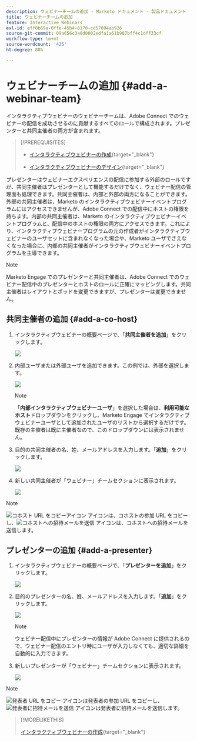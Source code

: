 ```yaml
---
description: ウェビナーチームの追加 - Marketo ドキュメント - 製品ドキュメント
title: ウェビナーチームの追加
feature: Interactive Webinars
exl-id: eff0b69a-0ffe-45b4-8170-cd57894ab926
source-git-commit: 09a656c3a0d0002edfa1a61b987bff4c1dff33cf
workflow-type: tm+mt
source-wordcount: '425'
ht-degree: 88%

---
```


# ウェビナーチームの追加 {#add-a-webinar-team}

インタラクティブウェビナーのウェビナーチームは、Adobe Connect でのウェビナーの配信を成功させるのに貢献するすべてのロールで構成されます。プレゼンターと共同主催者の両方が含まれます。

>[!PREREQUISITES]
>
>* [インタラクティブウェビナーの作成](/help/marketo/product-docs/demand-generation/events/interactive-webinars/create-an-interactive-webinar.md){target="_blank"}
>
>* [インタラクティブウェビナーのデザイン](/help/marketo/product-docs/demand-generation/events/interactive-webinars/designing-interactive-webinars.md){target="_blank"}

プレゼンターはウェビナーエクスペリエンスの配信に参加する外部のロールですが、共同主催者はプレゼンターとして機能するだけでなく、ウェビナー配信の管理面も処理できます。共同主催者は、内部と外部の両方になることができます。外部の共同主催者は、Marketo のインタラクティブウェビナーイベントプログラムにはアクセスできませんが、Adobe Connect での配信中にホストの権限を持ちます。内部の共同主催者は、Marketo のインタラクティブウェビナーイベントプログラムと、配信中のホストの権限の両方にアクセスできます。これにより、インタラクティブウェビナープログラムの元の作成者がインタラクティブウェビナーのユーザセットに含まれなくなった場合や、Marketo ユーザでさえなくなった場合に、内部の共同主催者がインタラクティブウェビナーイベントプログラムを主導できます。

>[!NOTE]
>
>Marketo Engage でのプレゼンターと共同主催者は、Adobe Connect でのウェビナー配信中のプレゼンターとホストのロールに正確にマッピングします。共同主催者はレイアウトとポッドを変更できますが、プレゼンターは変更できません。

## 共同主催者の追加 {#add-a-co-host}

1. インタラクティブウェビナーの概要ページで、「**共同主催者を追加**」をクリックします。

   ![](assets/add-a-webinar-team-1.png)

1. 内部ユーザまたは外部ユーザを追加できます。この例では、外部を選択します。

   ![](assets/add-a-webinar-team-2.png)

   >[!NOTE]
   >
   >「**内部インタラクティブウェビナーユーザ**」を選択した場合は、**利用可能なホスト**&#x200B;ドロップダウンをクリックし、Marketo Engage でインタラクティブウェビナーユーザとして追加されたユーザのリストから選択するだけです。既存の主催者は既に主催者なので、このドロップダウンには表示されません。

1. 目的の共同主催者の名、姓、メールアドレスを入力します。「**追加**」をクリックします。

   ![](assets/add-a-webinar-team-3.png)

1. 新しい共同主催者が「ウェビナー」チームセクションに表示されます。

   ![](assets/add-a-webinar-team-4.png)

>[!NOTE]
>
> ![ コホスト URL をコピーアイコン ](assets/icon-copy-join-url.png) アイコンは、コホストの参加 URL をコピーし、![ コホストへの招待メールを送信 ](assets/icon-send-invitation-email.png) アイコンは、コホストへの招待メールを送信します。

## プレゼンターの追加 {#add-a-presenter}

1. インタラクティブウェビナーの概要ページで、「**プレゼンターを追加**」をクリックします。

   ![](assets/add-a-webinar-team-5.png)

1. 目的のプレゼンターの名、姓、メールアドレスを入力します。「**追加**」をクリックします。

   ![](assets/add-a-webinar-team-6.png)

   >[!NOTE]
   >
   >ウェビナー配信中にプレゼンターの情報が Adobe Connect に提供されるので、ウェビナー配信のエントリ時にユーザが入力しなくても、適切な詳細を自動的に入力できます。

1. 新しいプレゼンターが「ウェビナー」チームセクションに表示されます。

   ![](assets/add-a-webinar-team-7.png)

>[!NOTE]
>
> ![ 発表者 URL をコピー ](assets/icon-copy-join-url.png) アイコンは発表者の参加 URL をコピーし、![ 発表者に招待メールを送信 ](assets/icon-send-invitation-email.png) アイコンは発表者に招待メールを送信します。

>[!MORELIKETHIS]
>
>[インタラクティブウェビナーの作成](/help/marketo/product-docs/demand-generation/events/interactive-webinars/create-an-interactive-webinar.md){target="_blank"}
